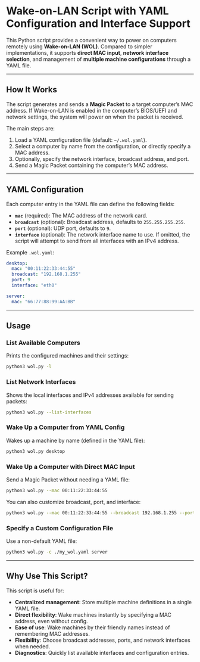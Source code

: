 # Wake-on-LAN Script with YAML Configuration and Interface Support

This Python script provides a convenient way to power on computers remotely using **Wake-on-LAN (WOL)**. Compared to simpler implementations, it supports **direct MAC input**, **network interface selection**, and management of **multiple machine configurations** through a YAML file.

---

## How It Works

The script generates and sends a **Magic Packet** to a target computer’s MAC address. If Wake-on-LAN is enabled in the computer’s BIOS/UEFI and network settings, the system will power on when the packet is received.

The main steps are:

1. Load a YAML configuration file (default: `~/.wol.yaml`).
2. Select a computer by name from the configuration, or directly specify a MAC address.
3. Optionally, specify the network interface, broadcast address, and port.
4. Send a Magic Packet containing the computer’s MAC address.

---

## YAML Configuration

Each computer entry in the YAML file can define the following fields:

* **`mac`** (required): The MAC address of the network card.
* **`broadcast`** (optional): Broadcast address, defaults to `255.255.255.255`.
* **`port`** (optional): UDP port, defaults to `9`.
* **`interface`** (optional): The network interface name to use. If omitted, the script will attempt to send from all interfaces with an IPv4 address.

Example `.wol.yaml`:

```yaml
desktop:
  mac: "00:11:22:33:44:55"
  broadcast: "192.168.1.255"
  port: 9
  interface: "eth0"

server:
  mac: "66:77:88:99:AA:BB"
```

---

## Usage

### List Available Computers

Prints the configured machines and their settings:

```bash
python3 wol.py -l
```

### List Network Interfaces

Shows the local interfaces and IPv4 addresses available for sending packets:

```bash
python3 wol.py --list-interfaces
```

### Wake Up a Computer from YAML Config

Wakes up a machine by name (defined in the YAML file):

```bash
python3 wol.py desktop
```

### Wake Up a Computer with Direct MAC Input

Send a Magic Packet without needing a YAML file:

```bash
python3 wol.py --mac 00:11:22:33:44:55
```

You can also customize broadcast, port, and interface:

```bash
python3 wol.py --mac 00:11:22:33:44:55 --broadcast 192.168.1.255 --port 7 --interface eth0
```

### Specify a Custom Configuration File

Use a non-default YAML file:

```bash
python3 wol.py -c ./my_wol.yaml server
```

---

## Why Use This Script?

This script is useful for:

* **Centralized management**: Store multiple machine definitions in a single YAML file.
* **Direct flexibility**: Wake machines instantly by specifying a MAC address, even without config.
* **Ease of use**: Wake machines by their friendly names instead of remembering MAC addresses.
* **Flexibility**: Choose broadcast addresses, ports, and network interfaces when needed.
* **Diagnostics**: Quickly list available interfaces and configuration entries.
